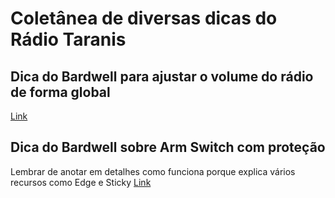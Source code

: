 # Coletânea de diversas dicas do Rádio Taranis

## Dica do Bardwell para ajustar o volume do rádio de forma global
[Link](https://www.youtube.com/watch?v=zZZbnNzaVAA)

## Dica do Bardwell sobre Arm Switch com proteção

Lembrar de anotar em detalhes como funciona porque explica vários recursos como Edge e Sticky
[Link](https://www.youtube.com/watch?v=bv3VJ1jznw8)
